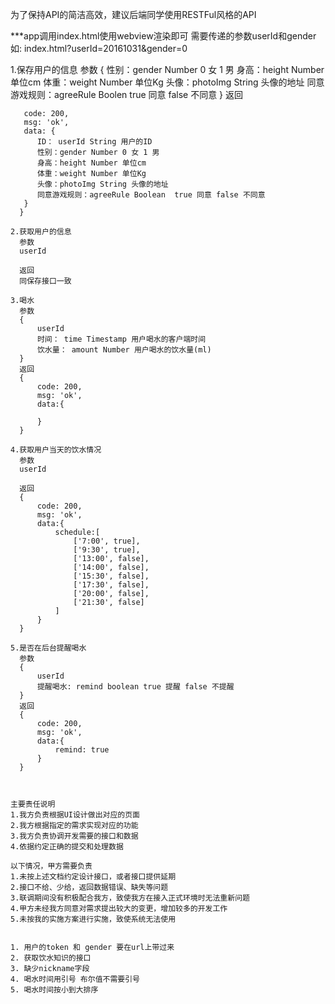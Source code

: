 
为了保持API的简洁高效，建议后端同学使用RESTFul风格的API

***app调用index.html使用webview渲染即可
   需要传递的参数userId和gender
   如: index.html?userId=20161031&gender=0
   

1.保存用户的信息
    参数
    {
        性别：gender Number 0 女 1 男
        身高：height Number 单位cm
        体重：weight Number 单位Kg
        头像：photoImg String 头像的地址
        同意游戏规则：agreeRule Boolen  true 同意 false 不同意
    }
    返回
  ``````````  {
     code: 200,
     msg: 'ok',
     data: {
        ID： userId String 用户的ID
        性别：gender Number 0 女 1 男
        身高：height Number 单位cm
        体重：weight Number 单位Kg
        头像：photoImg String 头像的地址
        同意游戏规则：agreeRule Boolean  true 同意 false 不同意   
     }
    }
  
2.获取用户的信息
    参数
    userId 
    
    返回
    同保存接口一致
    
3.喝水
    参数
    {
        userId
        时间： time Timestamp 用户喝水的客户端时间
        饮水量： amount Number 用户喝水的饮水量(ml)
    }
    返回
    {
        code: 200,
        msg: 'ok',
        data:{
        
        }
    }
    
4.获取用户当天的饮水情况
    参数
    userId
    
    返回
    {
        code: 200,
        msg: 'ok',
        data:{
            schedule:[
                ['7:00', true],
                ['9:30', true],
                ['13:00', false],
                ['14:00', false],
                ['15:30', false],
                ['17:30', false],
                ['20:00', false],
                ['21:30', false]
            ]
        }
    }
    
5.是否在后台提醒喝水
    参数
    {
        userId
        提醒喝水: remind boolean true 提醒 false 不提醒
    }
    返回
    {
        code: 200,
        msg: 'ok',
        data:{
            remind: true 
        }
    }

    

主要责任说明
1.我方负责根据UI设计做出对应的页面
2.我方根据指定的需求实现对应的功能
3.我方负责协调开发需要的接口和数据
4.依据约定正确的提交和处理数据

以下情况，甲方需要负责
1.未按上述文档约定设计接口，或者接口提供延期
2.接口不给、少给，返回数据错误、缺失等问题
3.联调期间没有积极配合我方，致使我方在接入正式环境时无法重新问题
4.甲方未经我方同意对需求提出较大的变更，增加较多的开发工作
5.未按我的实施方案进行实施，致使系统无法使用


1. 用户的token 和 gender 要在url上带过来
2. 获取饮水知识的接口
3. 缺少nickname字段
4. 喝水时间用引号 布尔值不需要引号
5. 喝水时间按小到大排序


